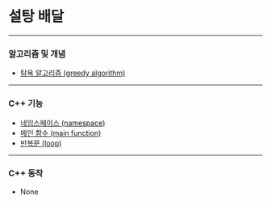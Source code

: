 # 설탕 배달

***

### 알고리즘 및 개념
* [탐욕 알고리즘 (greedy algorithm)](https://github.com/Khamax4mr/Study-Baekjoon-edition/wiki/%ED%83%90%EC%9A%95-%EC%95%8C%EA%B3%A0%EB%A6%AC%EC%A6%98-(greedy-algorithm))

***

### C++ 기능
* [네임스페이스 (namespace)](https://github.com/Khamax4mr/Study-Baekjoon-edition/wiki/%EB%84%A4%EC%9E%84%EC%8A%A4%ED%8E%98%EC%9D%B4%EC%8A%A4-(namespace))
* [메인 함수 (main function)](https://github.com/Khamax4mr/Study-Baekjoon-edition/wiki/%EB%A9%94%EC%9D%B8-%ED%95%A8%EC%88%98-(main-function))
* [반복문 (loop)](https://github.com/Khamax4mr/Study-Baekjoon-edition/wiki/%EB%B0%98%EB%B3%B5%EB%AC%B8-(loop))

***

### C++ 동작
* None